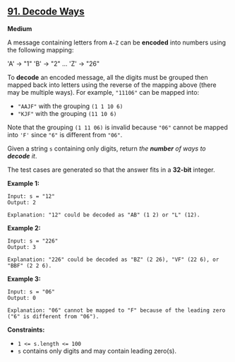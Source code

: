 ## [91. Decode Ways](https://leetcode.com/problems/decode-ways/)

**Medium**

A message containing letters from `A-Z` can be **encoded** into numbers using the following mapping:

'A' -> "1"
'B' -> "2"
...
'Z' -> "26"

To **decode** an encoded message, all the digits must be grouped then mapped back into letters using the reverse of the mapping above (there may be multiple ways). For example, `"11106"` can be mapped into:

*   `"AAJF"` with the grouping `(1 1 10 6)`
*   `"KJF"` with the grouping `(11 10 6)`

Note that the grouping `(1 11 06)` is invalid because `"06"` cannot be mapped into `'F'` since `"6"` is different from `"06"`.

Given a string `s` containing only digits, return _the **number** of ways to **decode** it_.

The test cases are generated so that the answer fits in a **32-bit** integer.

**Example 1:**
```
Input: s = "12"
Output: 2

Explanation: "12" could be decoded as "AB" (1 2) or "L" (12).
```

**Example 2:**
```
Input: s = "226"
Output: 3

Explanation: "226" could be decoded as "BZ" (2 26), "VF" (22 6), or "BBF" (2 2 6).
```

**Example 3:**
```
Input: s = "06"
Output: 0

Explanation: "06" cannot be mapped to "F" because of the leading zero ("6" is different from "06").
```

**Constraints:**

*   `1 <= s.length <= 100`
*   `s` contains only digits and may contain leading zero(s).

